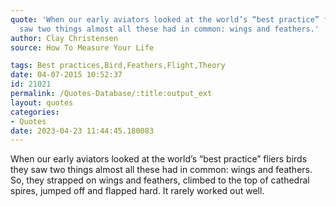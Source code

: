```yaml
---
quote: 'When our early aviators looked at the world’s “best practice” fliers birds they
  saw two things almost all these had in common: wings and feathers.'
author: Clay Christensen
source: How To Measure Your Life

tags: Best practices,Bird,Feathers,Flight,Theory
date: 04-07-2015 10:52:37
id: 21021
permalink: /Quotes-Database/:title:output_ext
layout: quotes
categories:
- Quotes
date: 2023-04-23 11:44:45.180083
---
```

When our early aviators looked at the world’s “best practice” fliers birds they saw two things almost all these had in common: wings and feathers. So, they strapped on wings and feathers, climbed to the top of cathedral spires, jumped off and flapped hard. It rarely worked out well.